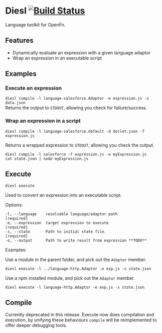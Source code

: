 Diesl [![Build Status](https://travis-ci.org/OpenFn/fn-lang.svg?branch=master)](https://travis-ci.org/OpenFn/fn-lang)
=====

Language toolkit for OpenFn.

Features
--------

* Dynamically evaluate an expression with a given language adaptor
* Wrap an expression in an executable script

Examples
--------

### Execute an expression

`diesl compile -l language-salesforce.Adaptor -e expression.js -s data.json`  
Returns the output to `STDOUT`, allowing you check for failure/success.

### Wrap an expression in a script

`diesl compile -l language-salesforce.default -d doclet.json -f expression.js`  

Returns a wrapped expression to `STDOUT`, allowing you check the output.

```
diesl compile -l salesforce -f expression.js -o myExpression.js
cat state.json | node myExpression.js
```

Execute
-------

`diesl execute`  

Used to convert an expression into an executable script.

Options:
```
-l, --language    resolvable language/adaptor path                [required]
-e, --expression  target expression to execute                    [required]
-s, --state       Path to initial state file.                     [required]
-o, --output      Path to write result from expression **TODO**
```

Examples:

Use a module in the parent folder, and pick out the `Adaptor` member.
```
diesl execute -l ../language-http.Adaptor -e exp.js -s state.json
```

Use a npm installed module, and pick out the `Adaptor` member.
```
diesl execute -l language-http.Adaptor -e exp.js -s state.json
```

Compile
-------

Currently deprecated in this release.
Execute now does compilation and execution, by unifying these behaviours
`compile` will be reimplemented to offer deeper debugging tools.
